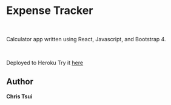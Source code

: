 # Expense Tracker

<br>

Calculator app written using React, Javascript, and Bootstrap 4.

<br>


Deployed to Heroku
Try it [here](/)

## Author
**Chris Tsui**

